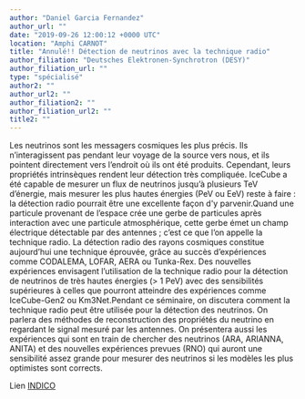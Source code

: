 ```yaml
---
author: "Daniel Garcia Fernandez"
author_url: ""
date: "2019-09-26 12:00:12 +0000 UTC"
location: "Amphi CARNOT"
title: "Annulé!! Détection de neutrinos avec la technique radio"
author_filiation: "Deutsches Elektronen-Synchrotron (DESY)"
author_filiation_url: ""
type: "spécialisé"
author2: ""
author_url2: ""
author_filiation2: ""
author_filiation_url2: ""
title2: ""
---
```

Les neutrinos sont les messagers cosmiques les plus précis. Ils n’interagissent pas pendant leur voyage de la source vers nous, et ils pointent directement vers l’endroit où ils ont été produits. Cependant, leurs propriétés intrinsèques rendent leur détection très compliquée. IceCube a été capable de mesurer un flux de neutrinos jusqu’à plusieurs TeV d’énergie, mais mesurer les plus hautes énergies (PeV ou EeV) reste à faire : la détection radio pourrait être une excellente façon d'y parvenir.Quand une particule provenant de l’espace crée une gerbe de particules après interaction avec une particule atmosphérique, cette gerbe émet un champ électrique détectable par des antennes ; c’est ce que l’on appelle la technique radio. La détection radio des rayons cosmiques constitue aujourd’hui une technique éprouvée, grâce au succès d’expériences comme CODALEMA, LOFAR, AERA ou Tunka-Rex. Des nouvelles expériences envisagent l’utilisation de la technique radio pour la détection de neutrinos de très hautes énergies (&gt; 1 PeV) avec des sensibilités supérieures à celles que pourront atteindre des expériences comme IceCube-Gen2 ou Km3Net.Pendant ce séminaire, on discutera comment la technique radio peut être utilisée pour la détection des neutrinos. On parlera des méthodes de reconstruction des propriétés du neutrino en regardant le signal mesuré par les antennes. On présentera aussi les expériences qui sont en train de chercher des neutrinos (ARA, ARIANNA, ANITA) et des nouvelles expériences prevues (RNO) qui auront une sensibilité assez grande pour mesurer des neutrinos si les modèles les plus optimistes sont corrects.

Lien [INDICO](https://indico.in2p3.fr/event/19695/)
